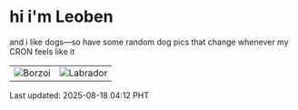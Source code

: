 # hi i'm Leoben

and i like dogs—so have some random dog pics that change whenever my CRON feels like it

|  |  |
|--------|----------|
| ![Borzoi](https://random-dog-vercel.vercel.app/api/random-borzoi?v=1755461529) | ![Labrador](https://random-dog-vercel.vercel.app/api/random-labrador?v=1755461529) |

Last updated: 2025-08-18 04:12 PHT
